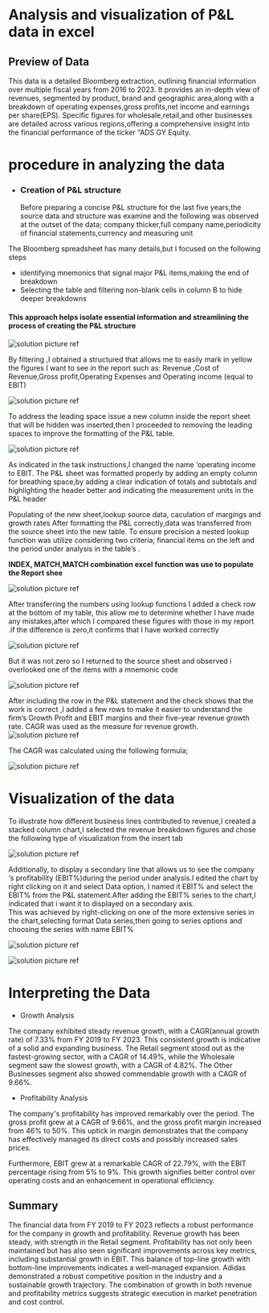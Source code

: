# Analysis and visualization of P&L data in excel

## Preview of Data  
   This data is a detailed Bloomberg extraction, outlining financial information over multiple fiscal years from 2016 to 2023. It provides an in-depth view of revenues, segmented by product, brand and geographic area,along with a breakdown of operating expenses,gross profits,net income and earnings per share(EPS). Specific figures for wholesale,retail,and other businesses are detailed across various regions,offering a comprehensive insight into the financial performance of the ticker “ADS GY Equity.  

# procedure in analyzing the data  

- ### Creation of P&L structure  
   Before preparing a concise P&L structure for the last five years,the source data and structure was examine and the following was observed at the outset of the data; company thicker,full company name,periodicity of financial statements,currency and measuring unit  

The Bloomberg spreadsheet has many details,but I focused on the following steps  


- identifying mnemonics that signal major P&L items,making the end of breakdown  
- Selecting the table and filtering non-blank cells in column B to hide deeper breakdowns  

#### This approach helps isolate essential information and streamlining the process of creating the P&L structure  
![solution picture ref](/images/Picture1.png)  

By filtering ,I obtained a structured that allows me to easily mark in yellow the figures I want to see in the report such as: Revenue ,Cost of Revenue,Gross profit,Operating Expenses and Operating income (equal to EBIT)  

![solution picture ref](./images/Picture2.png)  
 

To address the leading space issue a new column inside the report sheet that will be hidden was inserted,then I proceeded to removing the leading spaces to improve the formatting of the P&L table.  

![solution picture ref](/images/Picture4.png)  

As indicated in the task instructions,I changed the name  ‘operating income to EBIT. The P&L sheet was formatted properly by adding  an empty column for breathing space,by adding a clear indication of totals and subtotals and highlighting the header better and indicating the measurement units in the P&L header  

Populating of the new sheet,lookup source data, caculation of margings and growth rates
After formatting the P&L correctly,data was transferred from the source sheet into the new table. To ensure precision a nested lookup function was utilize considering two criteria; financial items on the left and the period under analysis in the table’s .  

**INDEX, MATCH,MATCH combination excel function was use to populate the Report shee**  

![solution picture ref](/images/Picture5.png)  

After transferring the numbers using lookup functions I added a check row at the bottom of my table, this allow me to determine whether I have made any mistakes,after which I compared these figures with those in my report .if the difference is zero,it confirms that I have worked correctly  

![solution picture ref](/images/Picture6.png)  

But it was not zero so I returned to the source sheet and observed i overlooked one of the items with a mnemonic code  

![solution picture ref](/images/Picture7.png)  

After including the row in the P&L statement and the check shows that the work is correct ,I added a few rows to make it easier to understand the firm’s Growth Profit and EBIT margins and their five-year revenue growth rate. CAGR was used as the measure for revenue growth.  
![solution picture ref](/images/Picture8.png)  

The CAGR was calculated using the following formula;  


![solution picture ref](/images/Picture9.png)  

  


# Visualization of the data  
  To illustrate how different business lines contributed to revenue,I created a stacked column chart,I selected the revenue breakdown figures and chose the following type of visualization from the insert tab  

  ![solution picture ref](/images/Picture12.png)  

  Additionally, to display a secondary line that allows us to see the company ‘s profitability (EBIT%)during the period under analysis.I edited the chart by right clicking on it and select Data option, I named it EBIT% and select the EBIT% from the P&L statement.After adding the EBIT% series to the chart,I indicated that i want it to displayed on a secondary axis.  
  This was achieved by right-clicking on one of the more extensive series in the chart,selecting format Data series,then going to series options and choosing the series with name EBIT%  

  ![solution picture ref](/images/Picture13.png)  

  ![solution picture ref](/images/Picture14.png)


# Interpreting the Data  

- Growth Analysis

The company exhibited steady revenue growth, with a CAGR(annual growth rate) of 7.33% from FY 2019 to FY 2023. This consistent growth is indicative of a solid and expanding business. The Retail segment stood out as the fastest-growing sector, with a CAGR of 14.49%, while the Wholesale segment saw the slowest growth, with a CAGR of 4.82%. The Other Businesses segment also showed commendable growth with a CAGR of 9.66%.

- Profitability Analysis

The company's profitability has improved remarkably over the period. The gross profit grew at a CAGR of 9.66%, and the gross profit margin increased from 46% to 50%. This uptick in margin demonstrates that the company has effectively managed its direct costs and possibly increased sales prices.

Furthermore, EBIT grew at a remarkable CAGR of 22.79%, with the EBIT percentage rising from 5% to 9%. This growth signifies better control over operating costs and an enhancement in operational efficiency.

## Summary

The financial data from FY 2019 to FY 2023 reflects a robust performance for the company in growth and profitability. Revenue growth has been steady, with strength in the Retail segment. Profitability has not only been maintained but has also seen significant improvements across key metrics, including substantial growth in EBIT. This balance of top-line growth with bottom-line improvements indicates a well-managed expansion. Adidas demonstrated a robust competitive position in the industry and a sustainable growth trajectory. The combination of growth in both revenue and profitability metrics suggests strategic execution in market penetration and cost control.

